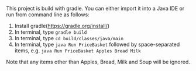 This project is build with gradle. You can either import it into a Java IDE or run from
command line as follows:

1. Install gradle(https://gradle.org/install/)
2. In terminal, type `gradle build`
3. In terminal, type `cd build/classes/java/main`
4. In terminal, type `java Run PriceBasket` followed by space-separated items, e.g.
 `java Run PriceBasket Apples Bread Milk`

 Note that any items other than Apples, Bread, Milk and Soup will be ignored.
 
